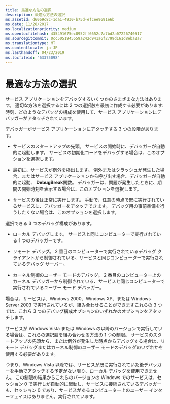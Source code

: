 ```yaml
---
title: 最適な方法の選択
description: 最適な方法の選択
ms.assetid: d6069c8c-1da1-4930-b75d-efcee9691e6b
ms.date: 11/28/2017
ms.localizationpriority: medium
ms.openlocfilehash: 435491675ec8952ff6652c7a7bd2a07226740517
ms.sourcegitcommit: 0cc5051945559a242d941a6f2799d161d8eba2a7
ms.translationtype: MT
ms.contentlocale: ja-JP
ms.lasthandoff: 04/23/2019
ms.locfileid: "63375098"
---
```

# <a name="choosing-the-best-method"></a>最適な方法の選択


サービス アプリケーションをデバッグするいくつかのさまざまな方法はあります。 適切な方法を選択するには 2 つの選択肢を最初に作成する必要があります: 時刻、どのようなデバッグの構成を使用して、サービス アプリケーションにデバッガーがアタッチされています。

デバッガーがサービス アプリケーションにアタッチする 3 つの段階があります。

-   サービスのスタートアップの先頭。 サービスの開始時に、デバッガーが自動的に起動します。 サービスの初期化コードをデバッグする場合は、このオプションを選択します。

-   最初に、サービスが例外を検出します。 例外またはクラッシュが発生した場合、またはサービス アプリケーションから呼び出す場合、デバッガーが自動的に起動、 **DebugBreak**関数。 デバッガーは、問題が発生したときに、期間の開始時刻を表示する場合は、このオプションを選択します。

-   サービスの後は正常に実行します。 手動で、任意の時点で既に実行されているサービスに、デバッガーをアタッチできます。 デバッグ用の事前準備を行うしたくない場合は、このオプションを選択します。

選択できる 3 つのデバッグ構成があります。

-   ローカル デバッグします。 サービスと同じコンピューターで実行されている 1 つのデバッガーです。

-   リモート デバッグ。 2 番目のコンピューターで実行されているデバッグ クライアントから制御されている、サービスと同じコンピューターで実行されているデバッグ サーバー。

-   カーネル制御のユーザー モードのデバッグ。 2 番目のコンピューター上のカーネル デバッガーから制御されている、サービスと同じコンピューターで実行されているユーザー モード デバッガー。

場合は、サービスは、Windows 2000、Windows XP、または Windows Server 2003 で実行されているが、組み合わせることができますこれらの 3 つでは、これら 3 つのデバッグ構成オプションのいずれかのオプションをアタッチします。

サービスが Windows Vista または Windows の以降のバージョンで実行している場合は、これらの選択肢を組み合わせる方法の 1 つの制限。 サービスのスタートアップの先頭から、または例外が発生した時点からデバッグする場合は、リモート デバッグまたはカーネル制御のユーザー モードのデバッグのいずれかを使用する必要があります。

つまり、Windows Vista 以降では、サービスが既に実行されていた後デバッガーを手動でアタッチする予定がない限り、ローカル デバッグを使用できません。 この制限の結果からこれらのバージョンの Windows でのサービスは、セッション 0 で実行しが自動的に起動し、サービスに接続されているデバッガーも、セッション 0 であり、サービスがあるコンピューター上のユーザー インターフェイスはありません。実行されています。

 

 





